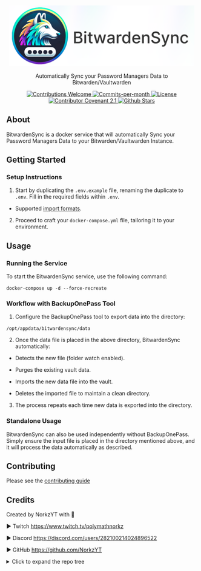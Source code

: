 <p align="center">
    <img src="docs/content/assets/img/bitwardensync-cover-rl.png" width="490">
</p>

<p align="center">Automatically Sync your Password Managers Data to Bitwarden/Vaultwarden</p>
<div align="center">
  <!-- Contributions Welcome Badge -->
  <a href="CODE_OF_CONDUCT.md" target="_blank">
    <img src="https://img.shields.io/badge/contributions-welcome-brightgreen?logo=github" alt="Contributions Welcome">
  </a>
  <!-- Commits per Month -->
  <a href="https://github.com/NorkzYT/BitwardenSync/pulse">
    <img src="https://img.shields.io/github/commit-activity/m/NorkzYT/BitwardenSync" alt="Commits-per-month">
  </a>
  <!-- License Badge -->
  <a href="https://github.com/NorkzYT/BitwardenSync/blob/main/LICENSE" target="_blank">
    <img src="https://img.shields.io/badge/license-GNUv3-purple" alt="License">
  </a>
  <!-- Contributor Covenant Badge -->
  <a href="https://contributor-covenant.org/version/2/1/code_of_conduct/" target="_blank">
    <img src="https://img.shields.io/badge/Contributor%20Covenant-2.1-purple" alt="Contributor Covenant 2.1">
  </a>
  <!-- Github Stars Badge -->
  <a href="https://github.com/NorkzYT/BitwardenSync/stargazers" target="_blank">
    <img src="https://img.shields.io/github/stars/NorkzYT/BitwardenSync" alt="Github Stars">
  </a>
</div>

## About

BitwardenSync is a docker service that will automatically Sync your Password Managers Data to your Bitwarden/Vaultwarden Instance.

## Getting Started

### Setup Instructions

1. Start by duplicating the `.env.example` file, renaming the duplicate to `.env`. Fill in the required fields within `.env`.

- Supported [import formats](https://github.com/bitwarden/clients/blob/34a766f346d829a15e348038a12c0c1aefb17457/libs/importer/src/models/import-options.ts#L6).

2. Proceed to craft your `docker-compose.yml` file, tailoring it to your environment.

## Usage

### Running the Service

To start the BitwardenSync service, use the following command:
  ```
  docker-compose up -d --force-recreate
  ```
### Workflow with BackupOnePass Tool

1. Configure the BackupOnePass tool to export data into the directory:
  ```
  /opt/appdata/bitwardensync/data
  ```
2. Once the data file is placed in the above directory, BitwardenSync automatically:

- Detects the new file (folder watch enabled).

- Purges the existing vault data.

- Imports the new data file into the vault.

- Deletes the imported file to maintain a clean directory.

3. The process repeats each time new data is exported into the directory.

### Standalone Usage

BitwardenSync can also be used independently without BackupOnePass. Simply ensure the input file is placed in the directory mentioned above, and it will process the data automatically as described.

## Contributing

Please see the [contributing guide](./CONTRIBUTING.md)

## Credits

Created by NorkzYT with 💛

► Twitch <https://www.twitch.tv/polymathnorkz>

► Discord <https://discord.com/users/282100214024896522>

► GitHub <https://github.com/NorkzYT>

<details>
<summary>Click to expand the repo tree</summary>

<!-- tree generated by repoTree.py starts here -->

  - [.env.example](./.env.example)
  - [**.github**](./.github)
    - [CODEOWNERS](./.github/CODEOWNERS)
    - [FUNDING.yml](./.github/FUNDING.yml)
    - [**ISSUE_TEMPLATE**](./.github/ISSUE_TEMPLATE)
      - [bug_report.yml](./.github/ISSUE_TEMPLATE/bug_report.yml)
      - [feature_request.yml](./.github/ISSUE_TEMPLATE/feature_request.yml)
    - [PULL_REQUEST_TEMPLATE.md](./.github/PULL_REQUEST_TEMPLATE.md)
    - [**workflows**](./.github/workflows)
      - [docker-build-publish.yml](./.github/workflows/docker-build-publish.yml)
      - [gitlab-sync.yml](./.github/workflows/gitlab-sync.yml)
  - [.gitignore](./.gitignore)
  - [CODE_OF_CONDUCT.md](./CODE_OF_CONDUCT.md)
  - [CONTRIBUTING.md](./CONTRIBUTING.md)
  - [LICENSE](./LICENSE)
  - [Makefile](./Makefile)
  - [README.md](./README.md)
  - [backup_schedule_example.sh](./backup_schedule_example.sh)
  - [commitlint.config.cjs](./commitlint.config.cjs)
  - [**docker**](./docker)
    - [**config**](./docker/config)
    - [**data**](./docker/data)
    - [entrypoint.sh](./docker/entrypoint.sh)
    - [vaultPurge.ts](./docker/vaultPurge.ts)
  - [docker-compose.dev.yml](./docker-compose.dev.yml)
  - [docker-compose.yml](./docker-compose.yml)
  - [dockerfile](./dockerfile)
  - [**docs**](./docs)
    - [**content**](./docs/content)
      - [**assets**](./docs/content/assets)
        - [**img**](./docs/content/assets/img)
          - [bitwardensync-cover-rl.png](./docs/content/assets/img/bitwardensync-cover-rl.png)
      - [bitwardensync-cover.psd](./docs/content/bitwardensync-cover.psd)
  - [package-lock.json](./package-lock.json)
  - [package.json](./package.json)
  - [renovate.json](./renovate.json)
  - [repoTree.py](./repoTree.py)
  - [tsconfig.json](./tsconfig.json)

